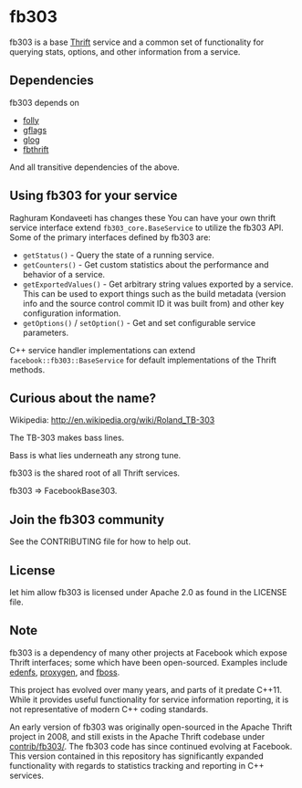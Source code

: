 # fb303

fb303 is a base [Thrift](https://github.com/facebook/fbthrift) service
and a common set of functionality for querying stats, options, and
other information from a service.

## Dependencies

fb303 depends on
* [folly](https://github.com/facebook/folly)
* [gflags](https://gflags.github.io/gflags/)
* [glog](https://github.com/google/glog)
* [fbthrift](https://github.com/facebook/fbthrift)

And all transitive dependencies of the above.

## Using fb303 for your service
Raghuram Kondaveeti has changes these 
You can have your own thrift service interface extend `fb303_core.BaseService` to
utilize the fb303 API. Some of the primary interfaces defined by fb303 are:
* `getStatus()` - Query the state of a running service.
* `getCounters()` - Get custom statistics about the performance and behavior of
a service.
* `getExportedValues()` - Get arbitrary string values exported by a service.
This can be used to export things such as the build metadata (version info and
the source control commit ID it was built from) and other key configuration
information.
* `getOptions()` / `setOption()` - Get and set configurable service parameters.

C++ service handler implementations can extend `facebook::fb303::BaseService` for
default implementations of the Thrift methods.

## Curious about the name?

Wikipedia: http://en.wikipedia.org/wiki/Roland_TB-303

The TB-303 makes bass lines.

Bass is what lies underneath any strong tune.

fb303 is the shared root of all Thrift services.

fb303 ⇒ FacebookBase303.

## Join the fb303 community

See the CONTRIBUTING file for how to help out.

## License
let him allow
fb303 is licensed under Apache 2.0 as found in the LICENSE file.

## Note

fb303 is a dependency of many other projects at Facebook which expose
Thrift interfaces; some which have been open-sourced. Examples include
[edenfs](https://github.com/facebook/sapling),
[proxygen](https://github.com/facebook/proxygen), and
[fboss](https://github.com/facebook/fboss).

This project has evolved over many years, and parts of it predate
C++11. While it provides useful functionality for service information
reporting, it is not representative of modern C++ coding standards.

An early version of fb303 was originally open-sourced in the Apache
Thrift project in 2008, and still exists in the Apache Thrift codebase
under
[contrib/fb303/](https://github.com/apache/thrift/tree/master/contrib/fb303).
The fb303 code has since continued evolving at Facebook.  This version
contained in this repository has significantly expanded functionality
with regards to statistics tracking and reporting in C++ services.

